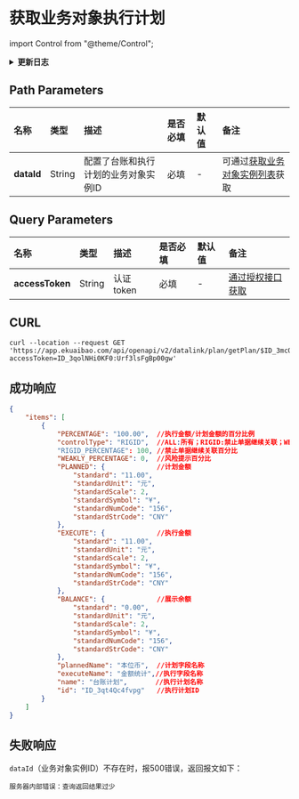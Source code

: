 # 获取业务对象执行计划

import Control from "@theme/Control";

<Control
method="GET"
url="/api/openapi/v2/datalink/plan/getPlan/$`dataId`"
/>

<details>
  <summary><b>更新日志</b></summary>
  <div>
    <a href="https://docs.ekuaibao.com/docs/open-api/notice/update-log" target="_blank"><b>0.7.153</b></a> -> 🆕 新增了本接口。<br/>
  </div>
</details>

## Path Parameters

| 名称 | 类型 | 描述 | 是否必填 | 默认值 | 备注 |
| :--- | :--- | :--- | :--- |:--- | :--- |
| **dataId** | String | 配置了台账和执行计划的业务对象实例ID | 必填 | - | 可通过[获取业务对象实例列表](/docs/open-api/datalink/get-entity-info)获取 |

## Query Parameters

| 名称 | 类型 | 描述 | 是否必填 | 默认值 | 备注 |
| :--- | :--- | :--- | :--- |:--- | :--- |
| **accessToken** | String | 认证token | 必填 | - | [通过授权接口获取](/docs/open-api/getting-started/auth) |

## CURL
```shell
curl --location --request GET 'https://app.ekuaibao.com/api/openapi/v2/datalink/plan/getPlan/$ID_3mcOcKEYUeM?accessToken=ID_3qolNHi0KF0:Urf3lsFgBp00gw'
```

## 成功响应
```json
{
    "items": [
        {
            "PERCENTAGE": "100.00",  //执行金额/计划金额的百分比例
            "controlType": "RIGID",  //ALL:所有；RIGID:禁止单据继续关联；WEAKLY:显示风险提示；NONE:允许执行金额超过计划金额。当controlType=RIGID见RIGID_PERCENTAGE，同理controlType=WEAKLY见WEAKLY_PERCENTAGE，controlType=NONE时无
            "RIGID_PERCENTAGE": 100, //禁止单据继续关联百分比
            "WEAKLY_PERCENTAGE": 0,  //风险提示百分比
            "PLANNED": {             //计划金额
                "standard": "11.00",
                "standardUnit": "元",
                "standardScale": 2,
                "standardSymbol": "¥",
                "standardNumCode": "156",
                "standardStrCode": "CNY"
            },
            "EXECUTE": {             //执行金额
                "standard": "11.00",
                "standardUnit": "元",
                "standardScale": 2,
                "standardSymbol": "¥",
                "standardNumCode": "156",
                "standardStrCode": "CNY"
            },
            "BALANCE": {             //展示余额
                "standard": "0.00",
                "standardUnit": "元",
                "standardScale": 2,
                "standardSymbol": "¥",
                "standardNumCode": "156",
                "standardStrCode": "CNY"
            },
            "plannedName": "本位币",  //计划字段名称
            "executeName": "金额统计",//执行字段名称
            "name": "台账计划",       //执行计划名称
            "id": "ID_3qt4Qc4fvpg"   //执行计划ID
        }
    ]
}
```

## 失败响应
`dataId`（业务对象实例ID）不存在时，报500错误，返回报文如下：
```text
服务器内部错误：查询返回结果过少
```



